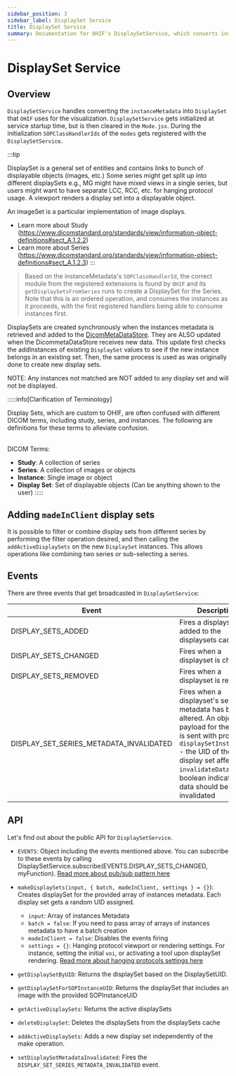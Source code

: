 ```yaml
---
sidebar_position: 3
sidebar_label: DisplaySet Service
title: DisplaySet Service
summary: Documentation for OHIF's DisplaySetService, which converts instance metadata into displayable sets for visualization, allowing dynamic creation, updating, and management of display sets from various data sources.
---
```

# DisplaySet Service

## Overview
`DisplaySetService` handles converting the `instanceMetadata` into `DisplaySet` that `OHIF` uses for the visualization. `DisplaySetService` gets initialized at service startup time, but is then cleared in the `Mode.jsx`. During the initialization `SOPClassHandlerIds` of the `modes` gets registered with the `DisplaySetService`.

:::tip

DisplaySet is a general set of entities and contains links to bunch of displayable objects (images, etc.) Some series might get split up into different displaySets e.g., MG might have mixed views in a single series, but users might want to have separate LCC, RCC, etc. for hanging protocol usage. A viewport renders a display set into a displayable object.

An imageSet is a particular implementation of image displays.
- Learn more about Study (https://www.dicomstandard.org/standards/view/information-object-definitions#sect_A.1.2.2)
- Learn more about Series (https://www.dicomstandard.org/standards/view/information-object-definitions#sect_A.1.2.3)
:::


> Based on the instanceMetadata's `SOPClassHandlerId`, the correct module from the registered extensions is found by `OHIF` and its `getDisplaySetsFromSeries` runs to create a DisplaySet for the Series.  Note
that this is an ordered operation, and consumes the instances as it proceeds, with the first registered
handlers being able to consume instances first.

DisplaySets are created synchronously when the instances metadata is retrieved and added to the [DicomMetaDataStore](../data//DicomMetadataStore.md).  They are ALSO updated when
the DicommetaDataStore receives new data.  This update first checks the addInstances
of existing `DisplaySet` values to see if the new instance belongs in an existing set.
Then, the same process is used as was originally done to create new display sets.

NOTE: Any instances not matched are NOT added to any display set and will not be displayed.

:::::info[Clarification of Terminology]

Display Sets, which are custom to OHIF, are often confused with different DICOM terms, including study, series, and instances. The following are definitions for these terms to alleviate confusion.
<br></br>

DICOM Terms:
* **Study**: A collection of series
* **Series**: A collection of images or objects
* **Instance**: Single image or object
* **Display Set**: Set of displayable objects (Can be anything shown to the user)
:::::

## Adding `madeInClient` display sets
It is possible to filter or combine display sets from different series by
performing the filter operation desired, and then calling the `addActiveDisplaySets`
on the new `DisplaySet` instances.  This allows operations like combining
two series or sub-selecting a series.

## Events
There are three events that get broadcasted in `DisplaySetService`:

| Event                | Description                                          |
| -------------------- | ---------------------------------------------------- |
| DISPLAY_SETS_ADDED   | Fires a displayset is added to the displaysets cache |
| DISPLAY_SETS_CHANGED | Fires when a displayset is changed                   |
| DISPLAY_SETS_REMOVED | Fires when a displayset is removed                   |
| DISPLAY_SET_SERIES_METADATA_INVALIDATED | Fires when a displayset's series metadata has been altered. An object payload for the event is sent with properties: `displaySetInstanceUID` - the UID of the display set affected; `invalidateData` - boolean indicating if data should be invalidated


## API
Let's find out about the public API for `DisplaySetService`.

- `EVENTS`: Object including the events mentioned above. You can subscribe to these events
  by calling DisplaySetService.subscribe(EVENTS.DISPLAY_SETS_CHANGED, myFunction). [Read more about pub/sub pattern here](../pubsub.md)

- `makeDisplaySets(input, { batch, madeInClient, settings } = {}`): Creates displaySet for the provided
  array of instances metadata. Each display set gets a random UID assigned.

  - `input`: Array of instances Metadata
  - `batch = false`: If you need to pass array of arrays of instances metadata to have a batch creation
  - `madeInClient = false`: Disables the events firing
  - `settings = {}`: Hanging protocol viewport or rendering settings. For instance, setting the initial `voi`, or activating a tool upon
    displaySet rendering. [Read more about hanging protocols settings here](./HangingProtocolService.md#Settings)


- `getDisplaySetByUID`: Returns the displaySet based on the DisplaySetUID.

- `getDisplaySetForSOPInstanceUID`: Returns the displaySet that includes an image with the provided SOPInstanceUID

- `getActiveDisplaySets`: Returns the active displaySets

- `deleteDisplaySet`: Deletes the displaySets from the displaySets cache

- `addActiveDisplaySets`: Adds a new display set independently of the make operation.

- `setDisplaySetMetadataInvalidated`: Fires the `DISPLAY_SET_SERIES_METADATA_INVALIDATED` event.
